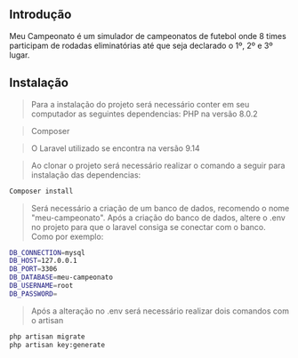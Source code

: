 
## Introdução
Meu Campeonato é um simulador de campeonatos de futebol onde 8 times participam de rodadas eliminatórias até que seja declarado o 1º, 2º e 3º lugar.

## Instalação
>Para a instalação do projeto será necessário conter em seu computador as seguintes dependencias:
> PHP na versão 8.0.2

> Composer

> O Laravel utilizado se encontra na versão 9.14

> Ao clonar o projeto será necessário realizar o comando a seguir para instalação das dependencias:
```bash
Composer install
```
> Será necessário a criação de um banco de dados, recomendo o nome "meu-campeonato".
> Após a criação do banco de dados, altere o .env no projeto para que o laravel consiga se conectar com o banco. Como por exemplo:
```bash
DB_CONNECTION=mysql
DB_HOST=127.0.0.1
DB_PORT=3306
DB_DATABASE=meu-campeonato
DB_USERNAME=root
DB_PASSWORD=
```
> Após a alteração no .env será necessário realizar dois comandos com o artisan
```bash
php artisan migrate
php artisan key:generate
```
